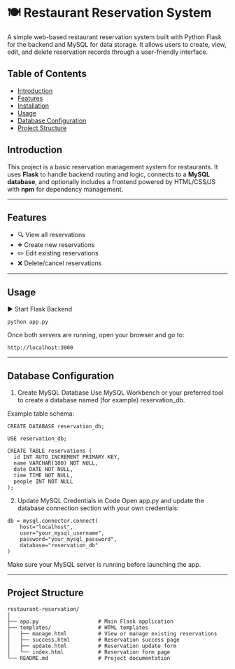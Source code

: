 # 🍽️ Restaurant Reservation System
A simple web-based restaurant reservation system built with Python Flask for the backend and MySQL for data storage. It allows users to create, view, edit, and delete reservation records through a user-friendly interface.

## Table of Contents

- [Introduction](#introduction)
- [Features](#features)
- [Installation](#installation)
- [Usage](#usage)
- [Database Configuration](#database-configuration)
- [Project Structure](#project-structure)

## Introduction

This project is a basic reservation management system for restaurants. It uses **Flask** to handle backend routing and logic, connects to a **MySQL database**, and optionally includes a frontend powered by HTML/CSS/JS with **npm** for dependency management.

---

## Features

- 🔍 View all reservations  
- ➕ Create new reservations  
- ✏️ Edit existing reservations  
- ❌ Delete/cancel reservations

---

## Usage
▶️ Start Flask Backend
```text
python app.py
```
Once both servers are running, open your browser and go to:
```text
http://localhost:3000
```

---

## Database Configuration
1. Create MySQL Database
Use MySQL Workbench or your preferred tool to create a database named (for example) reservation_db.

Example table schema:
```text
CREATE DATABASE reservation_db;

USE reservation_db;

CREATE TABLE reservations (
  id INT AUTO_INCREMENT PRIMARY KEY,
  name VARCHAR(100) NOT NULL,
  date DATE NOT NULL,
  time TIME NOT NULL,
  people INT NOT NULL
);
```
2. Update MySQL Credentials in Code
Open app.py and update the database connection section with your own credentials:
```text
db = mysql.connector.connect(
    host="localhost",
    user="your_mysql_username",
    password="your_mysql_password",
    database="reservation_db"
)
```
Make sure your MySQL server is running before launching the app.

---

## Project Structure

```text
restaurant-reservation/
│
├── app.py                   # Main Flask application
├── templates/               # HTML templates
│   ├── manage.html          # View or manage existing reservations
│   ├── success.html         # Reservation success page
│   ├── update.html          # Reservation update form
│   └── index.html           # Reservation form page
└── README.md                # Project documentation         
```




